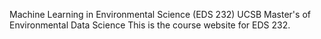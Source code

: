 Machine Learning in Environmental  Science (EDS 232)
UCSB Master's of Environmental Data Science
This is the course website for EDS 232. 

